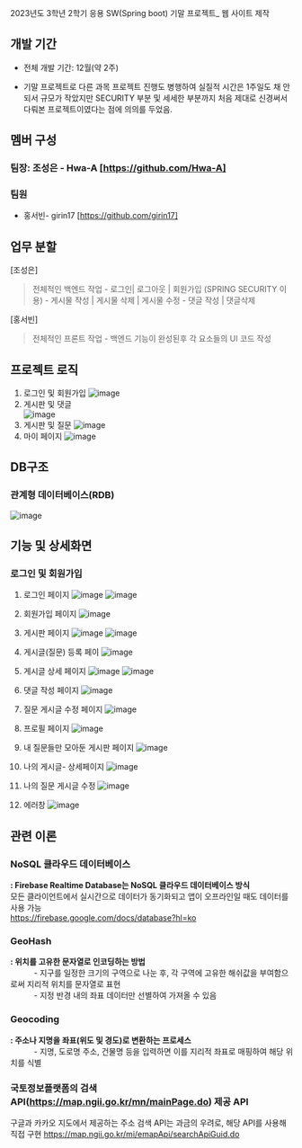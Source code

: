 
2023년도 3학년 2학기 응용 SW(Spring boot) 기말 프로젝트_ 웹 사이트 제작


## 개발 기간
- 전체 개발 기간: 12월(약 2주)

- 기말 프로젝트로 다른 과목 프로젝트 진행도 병행하여 실질적 시간은 1주일도 채 안되서 규모가 작았지만 SECURITY 부분 및 세세한 부분까지 처음 제대로 신경써서  다뤄본 프로젝트이였다는 점에 의의를 두었음.

## 멤버 구성
### 팀장: 조성은 - Hwa-A [https://github.com/Hwa-A]
### 팀원
- 홍서빈- girin17 [https://github.com/girin17]


## 업무 분할
 [조성은] 
  > 전체적인 백엔드 작업
     - 로그인| 로그아웃 | 회원가입 (SPRING SECURITY 이용)
     - 게시물 작성 | 게시물 삭제 | 게시물 수정
     - 댓글 작성 | 댓글삭제

[홍서빈]
  > 전체적인 프론트 작업
    - 백엔드 기능이 완성된후 각 요소들의 UI 코드 작성
    

  

## 프로젝트 로직
 1) 로그인 및 회원가입 
![image](https://github.com/Hwa-A/SpringBootFinalProject_2023_3_2/assets/96507136/95976d7b-2cb9-43e0-8f02-7cd092449d11)
 2) 게시판  및 댓글  
![image](https://github.com/Hwa-A/SpringBootFinalProject_2023_3_2/assets/96507136/af7b725a-1c76-4604-93f8-5dab076610d2)
 3) 게시판 및 질문
![image](https://github.com/Hwa-A/SpringBootFinalProject_2023_3_2/assets/96507136/d0c2de8e-f47d-4461-a76c-92fbb9034b34)
 4) 마이 페이지
 ![image](https://github.com/Hwa-A/SpringBootFinalProject_2023_3_2/assets/96507136/9bb8fc1c-92e4-44e3-8de4-74074353a1e9)


## DB구조
### 관계형 데이터베이스(RDB)
![image](https://github.com/Hwa-A/SpringBootFinalProject_2023_3_2/assets/96507136/b2c4c26b-a00b-4cf1-88c8-fb2be433d643)


 
## 기능 및 상세화면
### 로그인 및 회원가입
1. 로그인 페이지
![image](https://github.com/Hwa-A/SpringBootFinalProject_2023_3_2/assets/96507136/b50f2c67-9d7f-45cd-b786-94174e541e8b)
  ![image](https://github.com/Hwa-A/SpringBootFinalProject_2023_3_2/assets/96507136/716c3bd5-5f8f-4c99-9945-37a81c703d3e)
2. 회원가입 페이지
   ![image](https://github.com/Hwa-A/SpringBootFinalProject_2023_3_2/assets/96507136/fa369afb-741e-4435-acc2-876c31d0eb85)

3. 게시판 페이지
![image](https://github.com/Hwa-A/SpringBootFinalProject_2023_3_2/assets/96507136/8b9d8c41-2008-46ee-b21e-49edc1fe6333)
![image](https://github.com/Hwa-A/SpringBootFinalProject_2023_3_2/assets/96507136/2d714c6b-e915-4938-b555-1363f9f23c0a)

4. 게시글(질문) 등록 페이
![image](https://github.com/Hwa-A/SpringBootFinalProject_2023_3_2/assets/96507136/b82e1bc2-b268-4b83-ac75-1af10edcc770)

5. 게시글 상세 페이지
![image](https://github.com/Hwa-A/SpringBootFinalProject_2023_3_2/assets/96507136/85b9f0d4-be22-4551-a8c3-cbce8945d7f5)
![image](https://github.com/Hwa-A/SpringBootFinalProject_2023_3_2/assets/96507136/6f388805-d843-471f-b2eb-0730782cc491)

6. 댓글 작성 페이지
![image](https://github.com/Hwa-A/SpringBootFinalProject_2023_3_2/assets/96507136/0f01ee74-98c0-411b-b4e9-b810d71073b0)
7. 질문 게시글 수정 페이지 
![image](https://github.com/Hwa-A/SpringBootFinalProject_2023_3_2/assets/96507136/286c10c6-39cf-4197-8b0b-ee0d49a96d8a)
8. 프로필 페이지 
![image](https://github.com/Hwa-A/SpringBootFinalProject_2023_3_2/assets/96507136/26456293-1084-4172-b36e-5d56b049964d)
10. 내 질문들만 모아둔 게시판 페이지
![image](https://github.com/Hwa-A/SpringBootFinalProject_2023_3_2/assets/96507136/a94f2b33-2175-4ed3-ab9d-f331b21f27da)
11. 나의 게시글- 상세페이지
![image](https://github.com/Hwa-A/SpringBootFinalProject_2023_3_2/assets/96507136/a917f8ea-77df-45b8-9a9e-02bd367cb071)
12. 나의 질문 게시글 수정
![image](https://github.com/Hwa-A/SpringBootFinalProject_2023_3_2/assets/96507136/4f9cfbf1-b972-45fb-bb87-e8a322944d2a)
13. 에러창
![image](https://github.com/Hwa-A/SpringBootFinalProject_2023_3_2/assets/96507136/7b19c3c2-66a6-404c-8dd8-df218ae1ef83)




## 관련 이론
### NoSQL 클라우드 데이터베이스
**: Firebase Realtime Database는 NoSQL 클라우드 데이터베이스 방식**<br>
모든 클라이언트에서 실시간으로 데이터가 동기화되고 앱이 오프라인일 때도 데이터를 사용 가능<br>
https://firebase.google.com/docs/database?hl=ko
### GeoHash
**: 위치를 고유한 문자열로 인코딩하는 방법**<br>
　　　- 지구를 일정한 크기의 구역으로 나눈 후, 각 구역에 고유한 해쉬값을 부여함으로써 지리적 위치를 문자열로 표현<br>
　　　- 지정 반경 내의 좌표 데이터만 선별하여 가져올 수 있음
### Geocoding
**: 주소나 지명을 좌표(위도 및 경도)로 변환하는 프로세스**<br>
　　　- 지명, 도로명 주소, 건물명 등을 입력하면 이를 지리적 좌표로 매핑하여 해당 위치를 식별
### 국토정보플랫폼의 검색API(https://map.ngii.go.kr/mn/mainPage.do) 제공 API
구글과 카카오 지도에서 제공하는 주소 검색 API는 과금의 우려로, 해당 API를 사용해 직접 구현
https://map.ngii.go.kr/mi/emapApi/searchApiGuid.do

